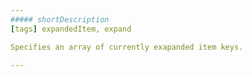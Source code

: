 ```yaml
---
##### shortDescription
[tags] expandedItem, expand

Specifies an array of currently exapanded item keys.

---
```


